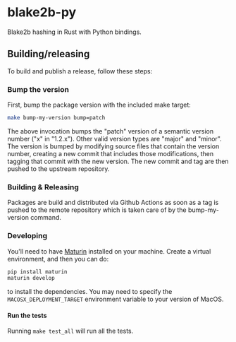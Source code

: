 # blake2b-py

Blake2b hashing in Rust with Python bindings.

## Building/releasing

To build and publish a release, follow these steps:

### Bump the version

First, bump the package version with the included make target:

```bash
make bump-my-version bump=patch
```

The above invocation bumps the "patch" version of a semantic version number
("x" in "1.2.x").  Other valid version types are "major" and "minor".  The
version is bumped by modifying source files that contain the version number,
creating a new commit that includes those modifications, then tagging that
commit with the new version.  The new commit and tag are then pushed to the
upstream repository.

### Building & Releasing

Packages are build and distributed via Github Actions as soon as a tag is
pushed to the remote repository which is taken care of by the bump-my-version command.

### Developing

You'll need to have [Maturin](https://pyo3.rs/v0.16.4/) installed on your machine.
Create a virtual environment, and then you can do:

```bash
pip install maturin
maturin develop
```

to install the dependencies. You may need to specify the
`MACOSX_DEPLOYMENT_TARGET` environment variable to your version of MacOS.

#### Run the tests

Running `make test_all` will run all the tests.
